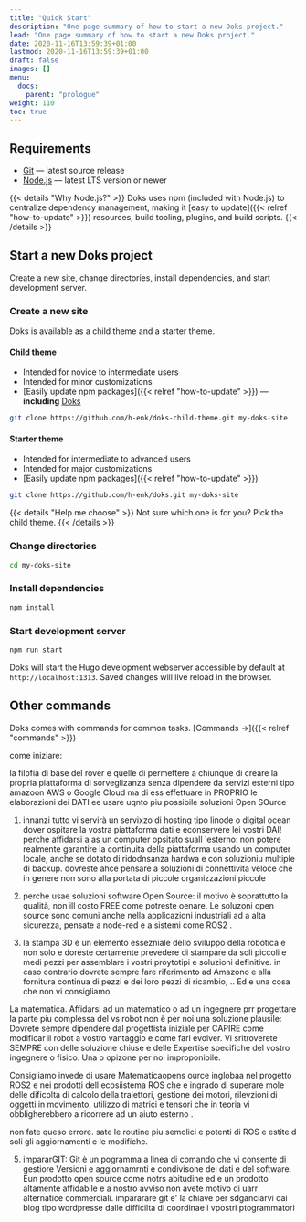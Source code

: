 ```yaml
---
title: "Quick Start"
description: "One page summary of how to start a new Doks project."
lead: "One page summary of how to start a new Doks project."
date: 2020-11-16T13:59:39+01:00
lastmod: 2020-11-16T13:59:39+01:00
draft: false
images: []
menu:
  docs:
    parent: "prologue"
weight: 110
toc: true
---
```


## Requirements

- [Git](https://git-scm.com/) — latest source release
- [Node.js](https://nodejs.org/) — latest LTS version or newer

{{< details "Why Node.js?" >}}
Doks uses npm (included with Node.js) to centralize dependency management, making it [easy to update]({{< relref "how-to-update" >}}) resources, build tooling, plugins, and build scripts.
{{< /details >}}

## Start a new Doks project

Create a new site, change directories, install dependencies, and start development server.

### Create a new site

Doks is available as a child theme and a starter theme.

#### Child theme

- Intended for novice to intermediate users
- Intended for minor customizations
- [Easily update npm packages]({{< relref "how-to-update" >}}) — __including__ [Doks](https://www.npmjs.com/package/@hyas/doks)

```bash
git clone https://github.com/h-enk/doks-child-theme.git my-doks-site
```

#### Starter theme

- Intended for intermediate to advanced users
- Intended for major customizations
- [Easily update npm packages]({{< relref "how-to-update" >}})

```bash
git clone https://github.com/h-enk/doks.git my-doks-site
```

{{< details "Help me choose" >}}
Not sure which one is for you? Pick the child theme.
{{< /details >}}

### Change directories

```bash
cd my-doks-site
```

### Install dependencies

```bash
npm install
```

### Start development server

```bash
npm run start
```

Doks will start the Hugo development webserver accessible by default at `http://localhost:1313`. Saved changes will live reload in the browser.

## Other commands

Doks comes with commands for common tasks. [Commands →]({{< relref "commands" >}})



come iniziare:


la filofia di base del rover e quelle di permettere a chiunque di creare la propria piattaforma di sorveglizanza senza dipendere da servizi esterni tipo amazoon AWS o Google Cloud ma di ess effettuare in PROPRIO le elaborazioni dei DATI ee usare uqnto piu possibile soluzioni Open SOurce

1. innanzi tutto vi servirà un servixzo di hosting tipo linode o digital ocean dover ospitare la vostra piattaforma dati e econservere lei vostri DAI!
perche affidarsi a as un computer opsitato suall 'esterno:
non potere realmente garantire la continuita della piattaforma usando un computer locale, anche se dotato di ridodnsanza hardwa e con soluzioniu multiple di backup. dovreste ahce pensare a soluzioni di connettivita veloce che in genere non sono alla portata di piccole organizzazioni piccole

2. perche usae soluzioni software Open Source: 
il motivo è soprattutto la qualità, non ill costo FREE come potreste oenare. Le soluzoni open source sono comuni anche nella applicazioni industriali ad a alta sicurezza, pensate a node-red e a sistemi come ROS2 .

3. la stampa 3D è un elemento essezniale dello sviluppo della robotica e non solo e doreste certamente prevedere di stampare da soli piccoli e medi pezzi per assemblare i vostri proytotipi e soluzioni definitive. in caso contrario dovrete sempre fare riferimento ad Amazono e alla fornitura continua di pezzi e dei loro pezzi di ricambio, .. Ed e una cosa che non vi consigliamo.

La matematica.
Affidarsi ad un matematico o ad un ingegnere prr progettare la parte piu complessa del vs robot non è per noi una soluzione plausile:
Dovrete sempre dipendere dal progettista iniziale per CAPIRE come modificar il robot a vostro vantaggio e come farl evolver.
 Vi sritroverete SEMPRE con delle soluzione chiuse e delle Expertise specifiche del vostro ingegnere o fisico. Una o opizone per noi improponibile.


Consigliamo invede di usare Matematicaopens ource inglobaa nel progetto ROS2 e nei prodotti dell ecosiistema ROS che e ingrado di superare mole delle dificolta di calcolo della traiettori, gestione dei motori, rilevzioni di oggetti in movimento, utilizzo di matrici e tensori che in teoria vi obbligherebbero a ricorrere ad un aiuto esterno .

non fate queso errore. sate le routine piu semolici e potenti di ROS e estite d soli gli aggiornamenti e le modifiche.

5. impararGIT:
Git è un pogramma a linea di comando che vi consente di gestiore Versioni e aggiornamrnti e condivisone dei dati e del software.
Eun prodotto open source come notrs abitudine ed e un prodotto altamente affidabile e a nostro avviso non avete motivo di uarr alternatice commerciali.
 impararare git e' la chiave per sdganciarvi dai blog tipo wordpresse dalle difficilta di coordinae i vpostri ptogrammatori





